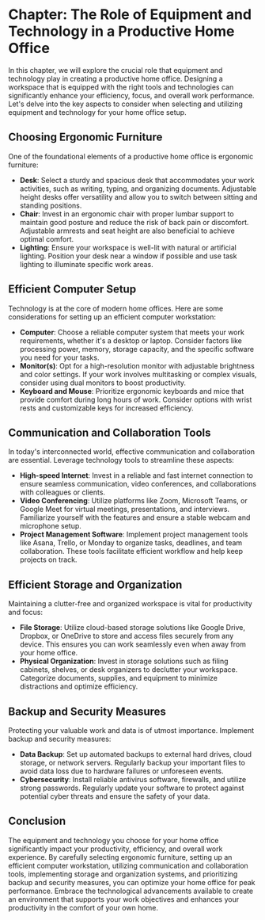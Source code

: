 Chapter: The Role of Equipment and Technology in a Productive Home Office
=========================================================================

In this chapter, we will explore the crucial role that equipment and technology play in creating a productive home office. Designing a workspace that is equipped with the right tools and technologies can significantly enhance your efficiency, focus, and overall work performance. Let's delve into the key aspects to consider when selecting and utilizing equipment and technology for your home office setup.

**Choosing Ergonomic Furniture**
--------------------------------

One of the foundational elements of a productive home office is ergonomic furniture:

* **Desk**: Select a sturdy and spacious desk that accommodates your work activities, such as writing, typing, and organizing documents. Adjustable height desks offer versatility and allow you to switch between sitting and standing positions.
* **Chair**: Invest in an ergonomic chair with proper lumbar support to maintain good posture and reduce the risk of back pain or discomfort. Adjustable armrests and seat height are also beneficial to achieve optimal comfort.
* **Lighting**: Ensure your workspace is well-lit with natural or artificial lighting. Position your desk near a window if possible and use task lighting to illuminate specific work areas.

**Efficient Computer Setup**
----------------------------

Technology is at the core of modern home offices. Here are some considerations for setting up an efficient computer workstation:

* **Computer**: Choose a reliable computer system that meets your work requirements, whether it's a desktop or laptop. Consider factors like processing power, memory, storage capacity, and the specific software you need for your tasks.
* **Monitor(s)**: Opt for a high-resolution monitor with adjustable brightness and color settings. If your work involves multitasking or complex visuals, consider using dual monitors to boost productivity.
* **Keyboard and Mouse**: Prioritize ergonomic keyboards and mice that provide comfort during long hours of work. Consider options with wrist rests and customizable keys for increased efficiency.

**Communication and Collaboration Tools**
-----------------------------------------

In today's interconnected world, effective communication and collaboration are essential. Leverage technology tools to streamline these aspects:

* **High-speed Internet**: Invest in a reliable and fast internet connection to ensure seamless communication, video conferences, and collaborations with colleagues or clients.
* **Video Conferencing**: Utilize platforms like Zoom, Microsoft Teams, or Google Meet for virtual meetings, presentations, and interviews. Familiarize yourself with the features and ensure a stable webcam and microphone setup.
* **Project Management Software**: Implement project management tools like Asana, Trello, or Monday to organize tasks, deadlines, and team collaboration. These tools facilitate efficient workflow and help keep projects on track.

**Efficient Storage and Organization**
--------------------------------------

Maintaining a clutter-free and organized workspace is vital for productivity and focus:

* **File Storage**: Utilize cloud-based storage solutions like Google Drive, Dropbox, or OneDrive to store and access files securely from any device. This ensures you can work seamlessly even when away from your home office.
* **Physical Organization**: Invest in storage solutions such as filing cabinets, shelves, or desk organizers to declutter your workspace. Categorize documents, supplies, and equipment to minimize distractions and optimize efficiency.

**Backup and Security Measures**
--------------------------------

Protecting your valuable work and data is of utmost importance. Implement backup and security measures:

* **Data Backup**: Set up automated backups to external hard drives, cloud storage, or network servers. Regularly backup your important files to avoid data loss due to hardware failures or unforeseen events.
* **Cybersecurity**: Install reliable antivirus software, firewalls, and utilize strong passwords. Regularly update your software to protect against potential cyber threats and ensure the safety of your data.

**Conclusion**
--------------

The equipment and technology you choose for your home office significantly impact your productivity, efficiency, and overall work experience. By carefully selecting ergonomic furniture, setting up an efficient computer workstation, utilizing communication and collaboration tools, implementing storage and organization systems, and prioritizing backup and security measures, you can optimize your home office for peak performance. Embrace the technological advancements available to create an environment that supports your work objectives and enhances your productivity in the comfort of your own home.

